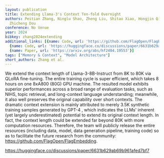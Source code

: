 ```yaml
---
layout: publication
title: Extending Llama-3's Context Ten-fold Overnight
authors: Peitian Zhang, Ninglu Shao, Zheng Liu, Shitao Xiao, Hongjin Qian, Qiwei Ye,
  Zhicheng Dou
conference: No Venue
year: 2024
bibkey: zhang2024extending
additional_links: [{name: Code, url: 'https://github.com/FlagOpen/FlagEmbedding'},
  {name: Code, url: 'https://huggingface.co/discussions/paper/6631b629ab69b961afed7bf7'},
  {name: Paper, url: 'https://arxiv.org/abs/hf2404.19553'}]
tags: ["Memory & Context", "Model Architecture"]
short_authors: Zhang et al.
---
```

We extend the context length of Llama-3-8B-Instruct from 8K to 80K via QLoRA fine-tuning. The entire training cycle is super efficient, which takes 8 hours on one 8xA800 (80G) GPU machine. The resulted model exhibits superior performances across a broad range of evaluation tasks, such as NIHS, topic retrieval, and long-context language understanding; meanwhile, it also well preserves the original capability over short contexts. The dramatic context extension is mainly attributed to merely 3.5K synthetic training samples generated by GPT-4 , which indicates the LLMs' inherent (yet largely underestimated) potential to extend its original context length. In fact, the context length could be extended far beyond 80K with more computation resources. Therefore, the team will publicly release the entire resources (including data, model, data generation pipeline, training code) so as to facilitate the future research from the community: https://github.com/FlagOpen/FlagEmbedding.

https://huggingface.co/discussions/paper/6631b629ab69b961afed7bf7